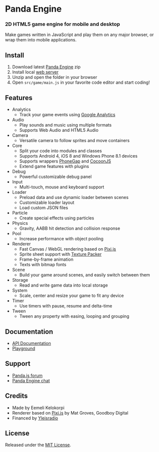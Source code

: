 # Panda Engine

### 2D HTML5 game engine for mobile and desktop

Make games written in JavaScript and play them on any major browser, or wrap them into mobile applications.

## Install

1. Download latest [Panda Engine](https://github.com/ekelokorpi/panda.js-engine/archive/master.zip) zip
2. Install local [web server](https://www.google.com/search?q=install%20local%20web%20server&rct=j)
3. Unzip and open the folder in your browser
4. Open `src/game/main.js` in your favorite code editor and start coding!

## Features

- Analytics
	- Track your game events using [Google Analytics](http://www.google.com/analytics/)
- Audio
	- Play sounds and music using multiple formats
	- Supports Web Audio and HTML5 Audio
- Camera
	- Versatile camera to follow sprites and move containers
- Core
	- Split your code into modules and classes
	- Supports Android 4, iOS 8 and Windows Phone 8.1 devices
	- Supports wrappers [PhoneGap](http://www.phonegap.com) and [CocoonJS](http://www.ludei.com/cocoonjs)
	- Extend game features with plugins
- Debug
	- Powerful customizable debug panel
- Input
	- Multi-touch, mouse and keyboard support
- Loader
	- Preload data and use dynamic loader between scenes
	- Customizable loader layout
	- Load custom JSON files
- Particle
	- Create special effects using particles
- Physics
	- Gravity, AABB hit detection and collision response
- Pool
	- Increase performance with object pooling
- Renderer
	- Fast Canvas / WebGL rendering based on [Pixi.js](http://www.pixijs.com)
	- Sprite sheet support with [Texture Packer](http://www.codeandweb.com/texturepacker)
	- Frame-by-frame animation
	- Texts with bitmap fonts
- Scene
	- Build your game around scenes, and easily switch between them
- Storage
	- Read and write game data into local storage
- System
	- Scale, center and resize your game to fit any device
- Timer
	- Use timers with pause, resume and delta-time
- Tween
	- Tween any property with easing, looping and grouping	

## Documentation

- [API Documentation](http://www.pandajs.net/engine/docs)
- [Playground](http://www.pandajs.net/engine/playground)

## Support

- [Panda.js forum](http://www.html5gamedevs.com/forum/19-pandajs/)
- [Panda Engine chat](https://gitter.im/ekelokorpi/panda.js-engine)

## Credits

- Made by Eemeli Kelokorpi
- Renderer based on [Pixi.js](http://www.pixijs.com) by Mat Groves, Goodboy Digital
- Financed by [Yleisradio](http://en.wikipedia.org/wiki/Yle)

## License

Released under the [MIT License](http://opensource.org/licenses/MIT).
